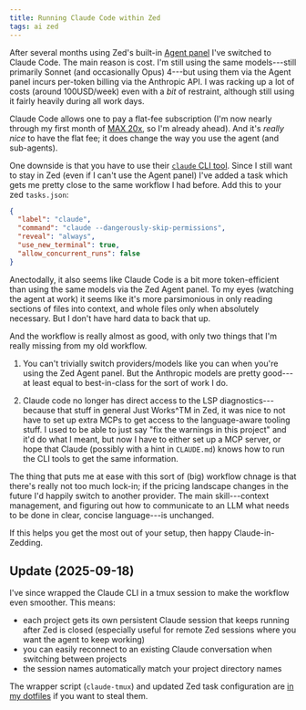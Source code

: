 ```yaml
---
title: Running Claude Code within Zed
tags: ai zed
---
```


After several months using Zed's built-in
[Agent panel](https://zed.dev/docs/ai/agent-panel) I've switched to Claude Code.
The main reason is cost. I'm still using the same models---still primarily
Sonnet (and occasionally Opus) 4---but using them via the Agent panel incurs
per-token billing via the Anthropic API. I was racking up a lot of costs (around
100USD/week) even with a _bit_ of restraint, although still using it fairly
heavily during all work days.

Claude Code allows one to pay a flat-fee subscription (I'm now nearly through my
first month of [MAX 20x](https://www.anthropic.com/max), so I'm already ahead).
And it's _really nice_ to have the flat fee; it does change the way you use the
agent (and sub-agents).

One downside is that you have to use their
[`claude` CLI tool](https://docs.anthropic.com/en/docs/claude-code/overview).
Since I still want to stay in Zed (even if I can't use the Agent panel) I've
added a task which gets me pretty close to the same workflow I had before. Add
this to your zed `tasks.json`:

```json
{
  "label": "claude",
  "command": "claude --dangerously-skip-permissions",
  "reveal": "always",
  "use_new_terminal": true,
  "allow_concurrent_runs": false
}
```

Anectodally, it also seems like Claude Code is a bit more token-efficient than
using the same models via the Zed Agent panel. To my eyes (watching the agent at
work) it seems like it's more parsimonious in only reading sections of files
into context, and whole files only when absolutely necessary. But I don't have
hard data to back that up.

And the workflow is really almost as good, with only two things that I'm really
missing from my old workflow.

1. You can't trivially switch providers/models like you can when you're using
   the Zed Agent panel. But the Anthropic models are pretty good---at least
   equal to best-in-class for the sort of work I do.

2. Claude code no longer has direct access to the LSP diagnostics---because that
   stuff in general Just Works^TM in Zed, it was nice to not have to set up
   extra MCPs to get access to the language-aware tooling stuff. I used to be
   able to just say "fix the warnings in this project" and it'd do what I meant,
   but now I have to either set up a MCP server, or hope that Claude (possibly
   with a hint in `CLAUDE.md`) knows how to run the CLI tools to get the same
   information.

The thing that puts me at ease with this sort of (big) workflow chnage is that
there's really not too much lock-in; if the pricing landscape changes in the
future I'd happily switch to another provider. The main skill---context
management, and figuring out how to communicate to an LLM what needs to be done
in clear, concise language---is unchanged.

If this helps you get the most out of your setup, then happy Claude-in-Zedding.

## Update (2025-09-18)

I've since wrapped the Claude CLI in a tmux session to make the workflow even
smoother. This means:

- each project gets its own persistent Claude session that keeps running after
  Zed is closed (especially useful for remote Zed sessions where you want the
  agent to keep working)
- you can easily reconnect to an existing Claude conversation when switching
  between projects
- the session names automatically match your project directory names

The wrapper script (`claude-tmux`) and updated Zed task configuration are
[in my dotfiles](https://github.com/benswift/.dotfiles) if you want to steal
them.
